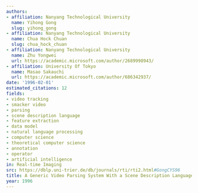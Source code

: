 ```yaml
---
authors:
- affiliation: Nanyang Technological University
  name: Yihong Gong
  slug: yihong_gong
- affiliation: Nanyang Technological University
  name: Chua Hock Chuan
  slug: chua_hock_chuan
- affiliation: Nanyang Technological University
  name: Zhu Yongwei
  url: https://academic.microsoft.com/author/2689998943/
- affiliation: University Of Tokyo
  name: Masao Sakauchi
  url: https://academic.microsoft.com/author/686342937/
date: '1996-02-01'
estimated_citations: 12
fields:
- video tracking
- smacker video
- parsing
- scene description language
- feature extraction
- data model
- natural language processing
- computer science
- theoretical computer science
- annotation
- operator
- artificial intelligence
in: Real-time Imaging
src: https://dblp.uni-trier.de/db/journals/rti/rti2.html#GongCYS96
title: A Generic Video Parsing System With a Scene Description Language (SDL)
year: 1996
---
```

